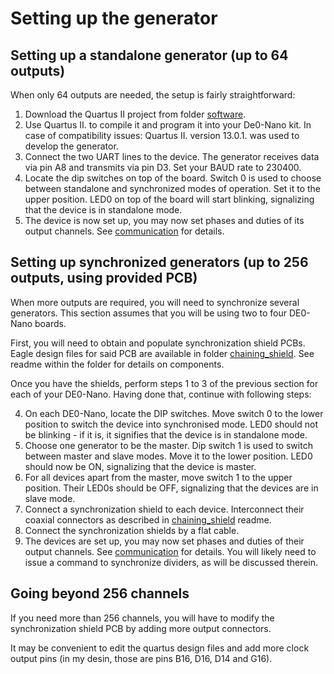
# Setting up the generator

## Setting up a standalone generator (up to 64 outputs)

When only 64 outputs are needed, the setup is fairly straightforward:

1. Download the Quartus II project from folder [software](software).
2. Use Quartus II. to compile it and program it into your De0-Nano kit. In case of compatibility issues: Quartus II. version 13.0.1. was used to develop the generator.
3. Connect the two UART lines to the device. The generator receives data via pin A8 and transmits via pin D3. Set your BAUD rate to 230400.
4. Locate the dip switches on top of the board. Switch 0 is used to choose between standalone and synchronized modes of operation. Set it to the upper position. LED0 on top of the board will start blinking, signalizing that the device is in standalone mode.
5. The device is now set up, you may now set phases and duties of its output channels. See [communication](COMMUNICATION.md) for details.

## Setting up synchronized generators (up to 256 outputs, using provided PCB)

When more outputs are required, you will need to synchronize several generators. This section assumes that you will be using two to four DE0-Nano boards.

First, you will need to obtain and populate synchronization shield PCBs. Eagle design files for said PCB are available in folder [chaining_shield](chaining_shield). See readme within the folder for details on components.

Once you have the shields, perform steps 1 to 3 of the previous section for each of your DE0-Nano. Having done that, continue with following steps:

4. On each DE0-Nano, locate the DIP switches. Move switch 0 to the lower position to switch the device into synchronised mode. LED0 should not be blinking - if it is, it signifies that the device is in standalone mode.
5. Choose one generator to be the master. Dip switch 1 is used to switch between master and slave modes. Move it to the lower position. LED0 should now be ON, signalizing that the device is master.
6. For all devices apart from the master, move switch 1 to the upper position. Their LED0s should be OFF, signalizing that the devices are in slave mode.
7. Connect a synchronization shield to each device. Interconnect their coaxial connectors as described in [chaining_shield](chaining_shield) readme.
8. Connect the synchronization shields by a flat cable.
9. The devices are set up, you may now set phases and duties of their output channels. See [communication](COMMUNICATION.md) for details. You will likely need to issue a command to synchronize dividers, as will be discussed therein.


## Going beyond 256 channels

If you need more than 256 channels, you will have to modify the synchronization shield PCB by adding more output connectors. 

It may be convenient to edit the quartus design files and add more clock output pins (in my desin, those are pins B16, D16, D14 and G16).



